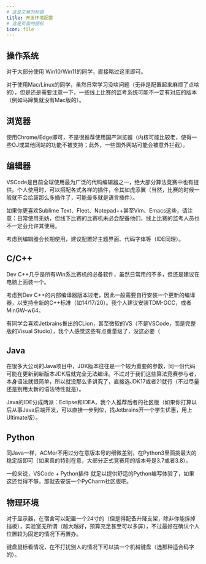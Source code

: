 ```yaml
---
# 这是文章的标题
title: 开发环境配置
# 这是页面的图标
icon: file
---
```


<!-- more -->


## 操作系统

对于大部分使用 Win10/Win11的同学，直接略过这里即可。

对于使用Mac/Linux的同学，虽然日常学习没啥问题（无非是配置起来麻烦了点啥的），但是还是需要注意一下，一些线上比赛的监考系统可能不一定有对应的版本（例如马蹄集就没有Mac版的）。

## 浏览器

使用Chrome/Edge即可，不是很推荐使用国产浏览器（内核可能比较老，使得一些OJ或其他网站的功能不被支持；此外，一些国外网站可能会被意外拦截）。

## 编辑器

VSCode是目前全球使用最为广泛的代码编辑器之一，绝大部分算法竞赛中也有提供。个人使用时，可以搭配各式各样的插件，令其如虎添翼（当然，比赛的时候一般就不会给装那么多插件了，可能最多就是语言插件）。

如果你更喜欢Sublime Text、Fleet、Notepad++甚至Vim、Emacs这些，请注意：日常使用无妨，但线下比赛的比赛机未必会配备他们，线上比赛的监考人员也不一定会允许其使用。

考虑到编辑器会长期使用，建议配置好主题界面、代码字体等（IDE同理）。

## C/C++

Dev C++几乎是所有Win系比赛机的必备软件，虽然日常用的不多，但还是建议在电脑上面装一个。

考虑到Dev C++的内部编译器版本过老，因此一般需要自行安装一个更新的编译器，以支持全新的C++标准（如14/17/20）。我个人建议安装TDM-GCC，或者MinGW-w64。

有同学会喜欢Jetbrains推出的CLion，甚至微软的VS（不是VSCode，而是完整版的Visual Studio），我个人感觉这些有点重量级了，没这必要（

## Java

在很多大公司的Java项目中，JDK版本往往是一个较为重要的参数，同一份代码可能在更新到新版本JDK后就完全无法编译。不过对于我们这些算法竞赛参与者，本身语法就很简单，所以就没那么多讲究了，直接选JDK17或者21就行（不过尽量还是别用太新的语法特性就是）。

Java的IDE分成两派：Eclipse和IDEA，我个人推荐后者的社区版（如果你打算以后从事Java后端开发，可以直接一步到位，找Jetbrains开一个学生优惠，用上Ultimate版）。

## Python

同Java一样，ACMer不用过分在意版本号的细微差别，在Python3里面挑最大的稳定版即可（如果真的特别在意，大部分正式竞赛用的版本号是3.7或者3.8）。

一般来说，VSCode + Python插件 就足以提供舒适的Python编写体验了，如果这还觉得不够，那就去安装一个PyCharm社区版吧。

## 物理环境

对于显示器，在宿舍可以配置一个24寸的（但是得配备升降支架，除非你能拆掉挡板），实验室无所谓（越大越好，预算充足甚至可以多屏），不过最好在确认个人位置较为固定的情况下再置办。

键盘鼠标看情况，在不打扰别人的情况下可以搞一个机械键盘（选那种适合码字的）。

